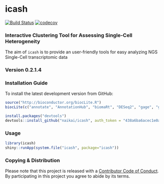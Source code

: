 # icash 

[![Build Status](https://travis-ci.com/naikai/icash.svg?token=qigAqQi4xmKjKDqnm97n&branch=master)](https://travis-ci.com/naikai/icash)
[![codecov](https://codecov.io/gh/naikai/icash/branch/master/graph/badge.svg?token=WEipAvcFMf)](https://codecov.io/gh/naikai/icash)

### **I**nteractive **C**lustering Tool for **A**ssessing **S**ingle-Cell **H**eterogeneity
The aim of `icash` is to provide an user-friendly tools for easy analyzing NGS Single-Cell transcriptomic data

### Version 0.2.1.4

### Installation Guide
To install the latest development version from GitHub:
```R
source("http://bioconductor.org/biocLite.R")
biocLite(c("annotate", "AnnotationHub", "biomaRt", "DESeq2", "gage", "gageData", "GO.db", "pathview"))

install.packages("devtools")
devtools::install_github("naikai/icash", auth_token = "438a6ba6acec1e0a0b3550986f83f42d88b941f9")
```

### Usage 
```R
library(icash)
shiny::runApp(system.file("icash", package="icash"))
```

### Copying & Distribution
Please note that this project is released with a [Contributor Code of Conduct](CONDUCT.md). By participating in this project you agree to abide by its terms.
